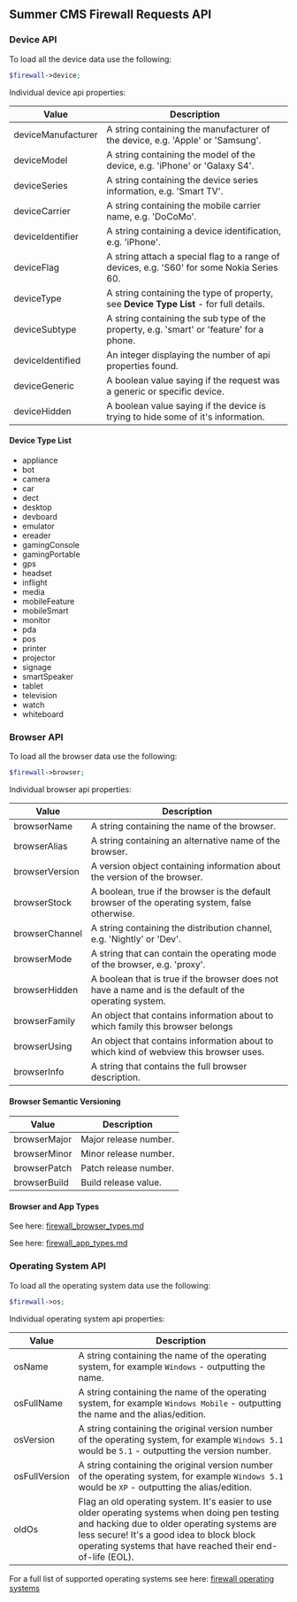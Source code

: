 ## Summer CMS Firewall Requests API

### Device API

To load all the device data use the following:

```php
$firewall->device;
```

Individual device api properties:

Value | Description
---|---
deviceManufacturer | A string containing the manufacturer of the device, e.g. 'Apple' or 'Samsung'.
deviceModel | A string containing the model of the device, e.g. 'iPhone' or 'Galaxy S4'.
deviceSeries | A string containing the device series information, e.g. 'Smart TV'.
deviceCarrier | A string containing the mobile carrier name, e.g. 'DoCoMo'.
deviceIdentifier | A string containing a device identification, e.g. 'iPhone'.
deviceFlag | A string attach a special flag to a range of devices, e.g. 'S60' for some Nokia Series 60.
deviceType | A string containing the type of property, see **Device Type List** - for full details.
deviceSubtype | A string containing the sub type of the property, e.g. 'smart' or 'feature' for a phone.
deviceIdentified | An integer displaying the number of api properties found.
deviceGeneric | A boolean value saying if the request was a generic or specific device.
deviceHidden | A boolean value saying if the device is trying to hide some of it's information.

#### Device Type List

- appliance
- bot
- camera
- car
- dect
- desktop
- devboard
- emulator
- ereader
- gamingConsole
- gamingPortable
- gps
- headset
- inflight
- media
- mobileFeature
- mobileSmart
- monitor
- pda
- pos
- printer
- projector
- signage
- smartSpeaker
- tablet
- television
- watch
- whiteboard

### Browser API

To load all the browser data use the following:

```php
$firewall->browser;
```

Individual browser api properties:

Value | Description
---|---
browserName | A string containing the name of the browser.
browserAlias | A string containing an alternative name of the browser.
browserVersion | A version object containing information about the version of the browser.
browserStock | A boolean, true if the browser is the default browser of the operating system, false otherwise.
browserChannel | A string containing the distribution channel, e.g. 'Nightly' or 'Dev'.
browserMode | A string that can contain the operating mode of the browser, e.g. 'proxy'.
browserHidden | A boolean that is true if the browser does not have a name and is the default of the operating system.
browserFamily | An object that contains information about to which family this browser belongs
browserUsing | An object that contains information about to which kind of webview this browser uses.
browserInfo | A string that contains the full browser description.

#### Browser Semantic Versioning

Value | Description
---|---
browserMajor | Major release number.
browserMinor | Minor release number.
browserPatch | Patch release number.
browserBuild | Build release value.

#### Browser and App Types

See here: [firewall_browser_types.md](https://github.com/ayumi-cloud/oc-security-module/blob/master/docs/api/firewall_browser_types.md)

See here: [firewall_app_types.md](https://github.com/ayumi-cloud/oc2-security-module/blob/master/docs/api/firewall_app_types.md)

### Operating System API

To load all the operating system data use the following:

```php
$firewall->os;
```

Individual operating system api properties:

Value | Description
---|---
osName | A string containing the name of the operating system, for example `Windows` - outputting the name.
osFullName | A string containing the name of the operating system, for example `Windows Mobile` - outputting the name and the alias/edition.
osVersion | A string containing the original version number of the operating system, for example `Windows 5.1` would be `5.1` - outputting the version number.
osFullVersion | A string containing the original version number of the operating system, for example `Windows 5.1` would be `XP` - outputting the alias/edition.
oldOs | Flag an old operating system. It's easier to use older operating systems when doing pen testing and hacking due to older operating systems are less secure! It's a good idea to block block operating systems that have reached their end-of-life (EOL).

For a full list of supported operating systems see here: [firewall operating systems](https://github.com/ayumi-cloud/oc2-security-module/blob/master/docs/api/Firewall_operating_systems.md)

